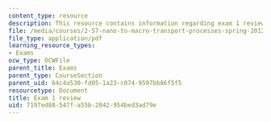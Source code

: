 ```yaml
---
content_type: resource
description: This resource contains information regarding exam 1 review.
file: /media/courses/2-57-nano-to-macro-transport-processes-spring-2012/7197ed88547fa55b2842954bed3ad79e_MIT2_57S12_ex_1_review.pdf
file_type: application/pdf
learning_resource_types:
- Exams
ocw_type: OCWFile
parent_title: Exams
parent_type: CourseSection
parent_uid: 64c4a530-fd05-1a23-c074-9597bb86f5f5
resourcetype: Document
title: Exam 1 review
uid: 7197ed88-547f-a55b-2842-954bed3ad79e
---
```


